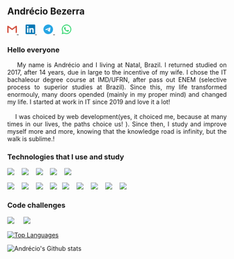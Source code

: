 ## Andrécio Bezerra

<a target='_blank' href="mailto:andreciobezerra@gmail.com">
  <img alt="andrecio linkedin" width="22px" src="./icons/gmail.svg" />
</a>&nbsp;&nbsp;&nbsp;
<a target='_blank' href="https://www.linkedin.com/in/andrecio-costa-bezerra-59980a171">
  <img alt="andrecio linkedin" width="22px" src="./icons/linkedin.svg" />
</a>&nbsp;&nbsp;&nbsp;
<a target='_blank' href="https://t.me/andrecio">
  <img alt="andrecio telegram" width="22px" src="./icons/telegram.svg" />
</a>&nbsp;&nbsp;&nbsp;
<a target='_blank' href="https://api.whatsapp.com/send?phone={{+5584999135518}}">
  <img alt="andrecio whatsapp" width="22px" src="./icons/whatsapp.svg" />
</a>
<br/>

### Hello everyone

<div style="text-align:justify;">
&nbsp;&nbsp;&nbsp;&nbsp;My name is Andrécio and I living at Natal, Brazil. I returned studied on 2017, after 14 years, due in large to the incentive of my wife.  I chose the IT bachaleour degree course at IMD/UFRN, after pass out ENEM (selective process to superior studies at Brazil). Since this, my life transformed enormouly, many doors opended (mainly in my proper mind) and changed my life. I started at work in IT since 2019 and love it a lot!
</div>
<br/>
<div style="text-align:justify;">
&nbsp;&nbsp;&nbsp;&nbsp;I was choiced by web development(yes, it choiced me, because at many times in our lives, the paths choice us! ). Since then, I study and improve myself more and more, knowing that the knowledge road is infinity, but the walk is sublime.!

### Technologies that I use and study
<img style="margin-right:5px" src="https://img.shields.io/badge/-JavaScript-F7DF1E?logo=javascript&logoColor=black&logoWidth=25"/>&nbsp;&nbsp;
<img style="margin-right:5px" src="https://img.shields.io/badge/-TypeScript-3178C6?logo=typescript&logoColor=white&logoWidth=25"/>&nbsp;&nbsp;
<img style="margin-right:5px" src="https://img.shields.io/badge/-Rust-000?logo=rust&logoColor=white&logoWidth=25"/>&nbsp;&nbsp;
<img style="margin-right:5px" src="https://img.shields.io/badge/-HTML5-E34F26?logo=html5&logoColor=white&logoWidth=25"/>&nbsp;&nbsp;
<img style="margin-right:5px" src="https://img.shields.io/badge/-CSS3-1572B6?logo=css3&logoColor=white&logoWidth=25"/>&nbsp;&nbsp;
<!--<img style="margin-right:5px" src="https://img.shields.io/badge/-Elixir-4B275F?logo=elixir&logoColor=whiteSmoke&logoWidth=25"/>&nbsp;&nbsp;-->
<img style="margin-right:5px" src="https://img.shields.io/badge/-NodeJS-393?logo=node.js&logoColor=white&logoWidth=25"/>&nbsp;&nbsp;
<img style="margin-right:5px" src="https://img.shields.io/badge/-ExpressJS-000?logo=express&logoColor=white&logoWidth=25"/>&nbsp;&nbsp;
<img style="margin-right:5px" src="https://img.shields.io/badge/ReactJS-blue?logo=react&logoColor=white&logoWidth=25"/>&nbsp;&nbsp;
<img src="https://img.shields.io/badge/NextJS-000?logo=next.js&logoColor=white&logoWidth=25"/>&nbsp;&nbsp;
<img style="margin-right:5px" src="https://img.shields.io/badge/-Jest-C21325?logo=jest&logoColor=white&logoWidth=25"/>&nbsp;&nbsp;
<img style="margin-right:5px" src="https://img.shields.io/badge/-MongoDB-47A248?logo=mongodb&logoColor=white&logoWidth=25"/>&nbsp;&nbsp;
<img style="margin-right:5px" src="https://img.shields.io/badge/-PostgreSQL-336791?logo=postgresql&logoColor=whiteSmoke&logoWidth=25"/>&nbsp;&nbsp;
<img style="margin-right:5px" src="https://img.shields.io/badge/-MySQL-4479A1?logo=mysql&logoColor=white&logoWidth=25"/>&nbsp;&nbsp;
<img style="margin-right:5px" src="https://img.shields.io/badge/Strapi-2E7EEA?logo=strapi&logoColor=white&logoWidth=25"/>&nbsp;&nbsp;

### Code challenges

<a style="text-decoration:none" target="_blank" href="https://exercism.io/profiles/AndrecioBezerra">
  <img style="margin-right:5px" src="https://img.shields.io/badge/-Excercism-009CAB?logo=exercism&logoColor=white&logoWidth=25"/>
</a>&nbsp;&nbsp;
<a style="text-decoration:none" target="_blank" href="https://www.hackerrank.com/andreciobezerra">
  <img style="margin-right:5px" src="https://img.shields.io/badge/-HackerRank-2EC866?logo=hackerrank&logoColor=white&logoWidth=25"/>
</a>

<br/>

[![Top Languages](https://github-readme-stats.vercel.app/api/top-langs/?username=andreciobezerra&layout=compact&theme=dark)](https://github.com/andreciobezerra/github-readme-stats)

![Andrécio's Github stats](https://github-readme-stats.vercel.app/api?username=andreciobezerra&show_icons=true&theme=dark)
